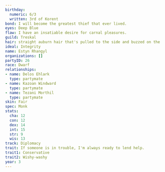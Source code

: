 ```yaml
---
birthday:
  numeric: 6/3
  written: 3rd of Korent
bond: I will become the greatest thief that ever lived.
eyes: Deep Blue
flaw: I have an insatiable desire for carnal pleasures.
guild: Treskal
hair: straight auburn hair that's pulled to the side and buzzed on the left
ideal: Integrity
name: Estyn Rhangyl
organizations: []
partyID: 26
race: Dwarf
relationships:
- name: Delos Ehlark
  type: partymate
- name: Kazoan Windward
  type: partymate
- name: Tezani Morthil
  type: partymate
skin: Fair
spec: Monk
stats:
  cha: 12
  con: 12
  dex: 14
  int: 15
  str: 9
  wis: 13
track: Diplomacy
trait: If someone is in trouble, I'm always ready to lend help.
trait1: Conservative
trait2: Wishy-washy
year: 3
---
```

